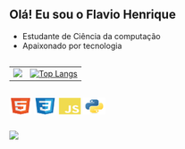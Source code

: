 ## Olá! Eu sou o Flavio Henrique

- Estudante de Ciência da computação
- Apaixonado por tecnologia
##
  
<table>
  <tr>
    <td>
      <picture>
        <source
          srcset="https://github-readme-stats.vercel.app/api?username=Henry-fh&show_icons=true&theme=dark"
          media="(prefers-color-scheme: dark)"
        />
        <source
          srcset="https://github-readme-stats.vercel.app/api?username=Henry-fh&show_icons=true"
          media="(prefers-color-scheme: light), (prefers-color-scheme: no-preference)"
        />
        <img src="https://github-readme-stats.vercel.app/api?username=Henry-fh&show_icons=true" />
      </picture>
    </td>
    <td>
      <a href="https://github.com/Henry-fh/github-readme-stats">
        <img src="https://github-readme-stats.vercel.app/api/top-langs/?username=Henry-fh&layout=donut&theme=dark" alt="Top Langs" />
      </a>
    </td>
  </tr>
</table>

<p align="center">
  <a href="https://github.com/Henry-fh/github-readme-stats">
  </a>
</p>


##

<div>
  <img align="center" alt="Henry-HTML" height="30" width="40" src="https://raw.githubusercontent.com/devicons/devicon/master/icons/html5/html5-original.svg">
  <img align="center" alt="Henry-CSS" height="30" width="40" src="https://raw.githubusercontent.com/devicons/devicon/master/icons/css3/css3-original.svg">
  <img align="center" alt="Henry-Js" height="30" width="40" src="https://raw.githubusercontent.com/devicons/devicon/master/icons/javascript/javascript-plain.svg">
  <img align="center" alt="Henry-Python" height="30" width="40" src="https://raw.githubusercontent.com/devicons/devicon/master/icons/python/python-original.svg">
</div>

##

<div>
  <a href="https://www.linkedin.com/in/flavio-henrique1" target="_blank"><img src="https://img.shields.io/badge/-LinkedIn-%230077B5?style=for-the-badge&logo=linkedin&logoColor=Dark" target="_blank"></a>
</div>

